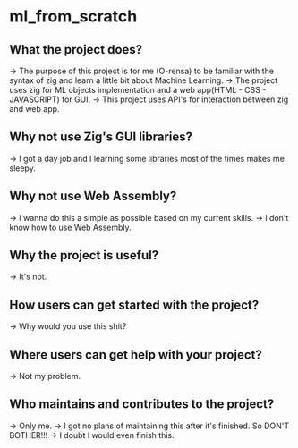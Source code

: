 # ml_from_scratch

## What the project does?
-> The purpose of this project is for me (O-rensa) to be familiar with the syntax of zig and learn a little bit about Machine Learning.
-> The project uses zig for ML objects implementation and a web app(HTML - CSS - JAVASCRIPT) for GUI.
-> This project uses API's for interaction between zig and web app.

## Why not use Zig's GUI libraries?
-> I got a day job and I learning some libraries most of the times makes me sleepy.

## Why not use Web Assembly?
-> I wanna do this a simple as possible based on my current skills.
-> I don't know how to use Web Assembly.

## Why the project is useful?
-> It's not.

## How users can get started with the project?
-> Why would you use this shit?

## Where users can get help with your project?
-> Not my problem.

## Who maintains and contributes to the project?
-> Only me.
-> I got no plans of maintaining this after it's finished. So DON'T BOTHER!!!
-> I doubt I would even finish this.
